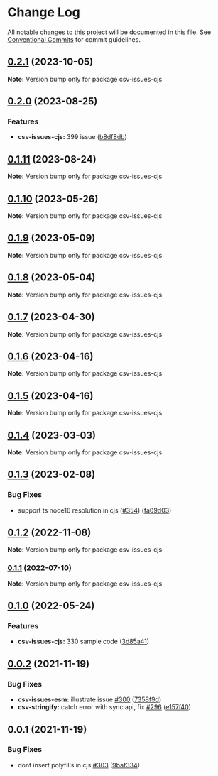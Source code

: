 # Change Log

All notable changes to this project will be documented in this file.
See [Conventional Commits](https://conventionalcommits.org) for commit guidelines.

## [0.2.1](https://github.com/adaltas/node-csv/compare/csv-issues-cjs@0.2.0...csv-issues-cjs@0.2.1) (2023-10-05)

**Note:** Version bump only for package csv-issues-cjs





## [0.2.0](https://github.com/adaltas/node-csv/compare/csv-issues-cjs@0.1.11...csv-issues-cjs@0.2.0) (2023-08-25)


### Features

* **csv-issues-cjs:** 399 issue ([b8df8db](https://github.com/adaltas/node-csv/commit/b8df8dbf071021aa398ea82dbe650ab3e7b16a0b))



## [0.1.11](https://github.com/adaltas/node-csv/compare/csv-issues-cjs@0.1.10...csv-issues-cjs@0.1.11) (2023-08-24)

**Note:** Version bump only for package csv-issues-cjs





## [0.1.10](https://github.com/adaltas/node-csv/compare/csv-issues-cjs@0.1.9...csv-issues-cjs@0.1.10) (2023-05-26)

**Note:** Version bump only for package csv-issues-cjs





## [0.1.9](https://github.com/adaltas/node-csv/compare/csv-issues-cjs@0.1.8...csv-issues-cjs@0.1.9) (2023-05-09)

**Note:** Version bump only for package csv-issues-cjs





## [0.1.8](https://github.com/adaltas/node-csv/compare/csv-issues-cjs@0.1.7...csv-issues-cjs@0.1.8) (2023-05-04)

**Note:** Version bump only for package csv-issues-cjs





## [0.1.7](https://github.com/adaltas/node-csv/compare/csv-issues-cjs@0.1.6...csv-issues-cjs@0.1.7) (2023-04-30)

**Note:** Version bump only for package csv-issues-cjs





## [0.1.6](https://github.com/adaltas/node-csv/compare/csv-issues-cjs@0.1.4...csv-issues-cjs@0.1.6) (2023-04-16)

**Note:** Version bump only for package csv-issues-cjs





## [0.1.5](https://github.com/adaltas/node-csv/compare/csv-issues-cjs@0.1.4...csv-issues-cjs@0.1.5) (2023-04-16)

**Note:** Version bump only for package csv-issues-cjs





## [0.1.4](https://github.com/adaltas/node-csv/compare/csv-issues-cjs@0.1.3...csv-issues-cjs@0.1.4) (2023-03-03)

**Note:** Version bump only for package csv-issues-cjs





## [0.1.3](https://github.com/adaltas/node-csv/compare/csv-issues-cjs@0.1.2...csv-issues-cjs@0.1.3) (2023-02-08)


### Bug Fixes

* support ts node16 resolution in cjs ([#354](https://github.com/adaltas/node-csv/issues/354)) ([fa09d03](https://github.com/adaltas/node-csv/commit/fa09d03aaf0008b2790656871ca6b2c4be12d14c))



## [0.1.2](https://github.com/adaltas/node-csv/compare/csv-issues-cjs@0.1.1...csv-issues-cjs@0.1.2) (2022-11-08)

**Note:** Version bump only for package csv-issues-cjs





### [0.1.1](https://github.com/adaltas/node-csv/compare/csv-issues-cjs@0.1.0...csv-issues-cjs@0.1.1) (2022-07-10)

**Note:** Version bump only for package csv-issues-cjs





## [0.1.0](https://github.com/adaltas/node-csv/compare/csv-issues-cjs@0.0.2...csv-issues-cjs@0.1.0) (2022-05-24)


### Features

* **csv-issues-cjs:** 330 sample code ([3d85a41](https://github.com/adaltas/node-csv/commit/3d85a411007416f3cb750ca6b427f55c0331a8b8))



## [0.0.2](https://github.com/adaltas/node-csv/compare/csv-issues-cjs@0.0.1...csv-issues-cjs@0.0.2) (2021-11-19)


### Bug Fixes

* **csv-issues-esm:** illustrate issue [#300](https://github.com/adaltas/node-csv/issues/300) ([7358f9d](https://github.com/adaltas/node-csv/commit/7358f9d2b150655579dadf2af1aa64206fc7e2fa))
* **csv-stringify:** catch error with sync api, fix [#296](https://github.com/adaltas/node-csv/issues/296) ([e157f40](https://github.com/adaltas/node-csv/commit/e157f407eeffe5bcfb179cb20476169037bfb4f1))





## 0.0.1 (2021-11-19)


### Bug Fixes

* dont insert polyfills in cjs [#303](https://github.com/adaltas/node-csv/issues/303) ([9baf334](https://github.com/adaltas/node-csv/commit/9baf334044dab90b4a0d096a7e456d0fd5807d5b))

